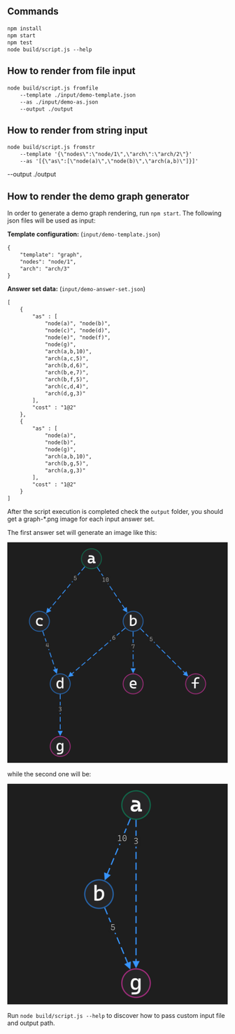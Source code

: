 ## Commands
    npm install
    npm start
    npm test
    node build/script.js --help

## How to render from file input

    node build/script.js fromfile
        --template ./input/demo-template.json
        --as ./input/demo-as.json
        --output ./output

## How to render from string input

    node build/script.js fromstr
        --template '{\"nodes\":\"node/1\",\"arch\":\"arch/2\"}'
        --as '[{\"as\":[\"node(a)\",\"node(b)\",\"arch(a,b)\"]}]'
--output ./output

## How to render the demo graph generator

In order to generate a demo graph rendering, run `npm start`. The following json files will be used as input:

**Template configuration:** (`input/demo-template.json`)

    {
        "template": "graph",
        "nodes": "node/1",
        "arch": "arch/3"
    }

**Answer set data:** (`input/demo-answer-set.json`)

    [
        {
            "as" : [
                "node(a)", "node(b)",
                "node(c)", "node(d)",
                "node(e)", "node(f)",
                "node(g)",
                "arch(a,b,10)",
                "arch(a,c,5)",
                "arch(b,d,6)",
                "arch(b,e,7)",
                "arch(b,f,5)",
                "arch(c,d,4)",
                "arch(d,g,3)"
            ],
            "cost" : "1@2"
        },
        {
            "as" : [
                "node(a)",
                "node(b)",
                "node(g)",
                "arch(a,b,10)",
                "arch(b,g,5)",
                "arch(a,g,3)"
            ],
            "cost" : "1@2"
        }
    ]

After the script execution is completed check the `output` folder, you should get a graph-*.png image for each input answer set.

The first answer set will generate an image like this:

![demo as 1](demo-graph-1.png "Demo graph from answer set 1")

while the second one will be:

![demo as 2](demo-graph-2.png "Demo graph from answer set 2")

Run `node build/script.js --help` to discover how to pass custom input file and output path.
